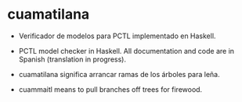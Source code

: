 ﻿cuamatilana
===========

* Verificador de modelos para PCTL implementado en Haskell.
* PCTL model checker in Haskell. All documentation and code are in Spanish (translation in progress).

* cuamatilana significa arrancar ramas de los árboles para leña.
* cuammaitl means to pull branches off trees for firewood.